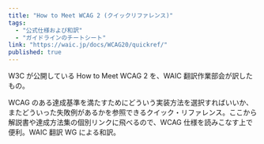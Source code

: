 ```yaml
---
title: "How to Meet WCAG 2 (クイックリファレンス)"
tags:
  - "公式仕様および和訳"
  - "ガイドラインのチートシート"
link: "https://waic.jp/docs/WCAG20/quickref/"
published: true
---
```


W3C が公開している How to Meet WCAG 2 を、WAIC 翻訳作業部会が訳したもの。

WCAG のある達成基準を満たすためにどういう実装方法を選択すればいいか、またどういった失敗例があるかを参照できるクイック・リファレンス。ここから解説書や達成方法集の個別リンクに飛べるので、WCAG 仕様を読みこなす上で便利。WAIC 翻訳 WG による和訳。
